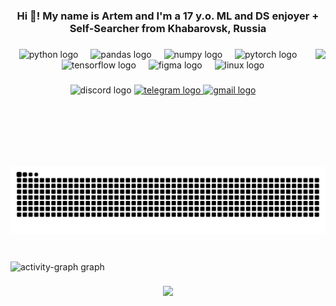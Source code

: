 <h3 align="center">Hi 👋! My name is Artem and I'm a 17 y.o. ML and DS enjoyer + Self-Searcher from Khabarovsk, Russia</h3>

###

<img align="right" height="187" src="https://i.pinimg.com/originals/ae/31/d2/ae31d2ec20c4040b1b92f7202cf26e4b.gif"  />

###

<div align="center">
  <img src="https://img.shields.io/badge/Python-3776AB?logo=python&logoColor=white&style=for-the-badge" height="30" alt="python logo"  />
  <img width="12" />
  <img src="https://img.shields.io/badge/pandas-150458?logo=pandas&logoColor=white&style=for-the-badge" height="30" alt="pandas logo"  />
  <img width="12" />
  <img src="https://img.shields.io/badge/NumPy-013243?logo=numpy&logoColor=white&style=for-the-badge" height="30" alt="numpy logo"  />
  <img width="12" />
  <img src="https://img.shields.io/badge/PyTorch-EE4C2C?logo=pytorch&logoColor=white&style=for-the-badge" height="30" alt="pytorch logo"  />
  <img width="12" />
  <img src="https://img.shields.io/badge/TensorFlow-FF6F00?logo=tensorflow&logoColor=black&style=for-the-badge" height="30" alt="tensorflow logo"  />
  <img width="12" />
  <img src="https://img.shields.io/badge/Figma-F24E1E?logo=figma&logoColor=white&style=for-the-badge" height="30" alt="figma logo"  />
  <img width="12" />
  <img src="https://img.shields.io/badge/Linux-FCC624?logo=linux&logoColor=black&style=for-the-badge" height="30" alt="linux logo"  />
</div>

###

<div align="center">
  <img src="https://img.shields.io/static/v1?message=Discord&logo=discord&label=&color=7289DA&logoColor=white&labelColor=&style=flat" height="40" alt="discord logo"  />
  <a href="https://t.me/gotsaweq" target="_blank">
    <img src="https://img.shields.io/static/v1?message=Telegram&logo=telegram&label=&color=484848&logoColor=ffffff&labelColor=&style=flat" height="40" alt="telegram logo"  />
  </a>
  <a href="mailto:gotsawe@inbox.ru" target="_blank">
    <img src="https://img.shields.io/static/v1?message=Gmail&logo=gmail&label=&color=D14836&logoColor=white&labelColor=&style=flat" height="40" alt="gmail logo"  />
  </a>
</div>

###

<br clear="both">

<img src="https://raw.githubusercontent.com/gotsaweq/gotsaweq/output/snake.svg" alt="Snake animation" />

###

<br clear="both">

<div align="left">
  <img src="https://github-readme-activity-graph.vercel.app/graph?username=gotsaweq&radius=16&theme=nord&area=true&order=5&hide_border=false&hide_title=false&point=ffffff&area_color=ffffff&line=ffffff&bg_color=0d1117&color=ffffff&title_color=ffffff" height="300" alt="activity-graph graph"  />
</div>

###

<div align="center">
  <img src="https://profile-counter.glitch.me/gotsaweq/count.svg?"  />
</div>

###
